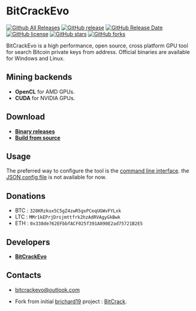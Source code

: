 # BitCrackEvo

[![Github All Releases](https://img.shields.io/github/downloads/BitCrackEvo/BitCrackEvo/total.svg)](https://github.com/BitCrackEvo/BitCrackEvo/releases)
[![GitHub release](https://img.shields.io/github/release/BitCrackEvo/BitCrackEvo/all.svg)](https://github.com/BitCrackEvo/BitCrackEvo/releases)
[![GitHub Release Date](https://img.shields.io/github/release-date/BitCrackEvo/BitCrackEvo.svg)](https://github.com/BitCrackEvo/BitCrackEvo/releases)
[![GitHub license](https://img.shields.io/github/license/BitCrackEvo/BitCrackEvo.svg)](https://github.com/BitCrackEvo/BitCrackEvo/blob/master/LICENSE)
[![GitHub stars](https://img.shields.io/github/stars/BitCrackEvo/BitCrackEvo.svg)](https://github.com/BitCrackEvo/BitCrackEvo/stargazers)
[![GitHub forks](https://img.shields.io/github/forks/BitCrackEvo/BitCrackEvo.svg)](https://github.com/BitCrackEvo/BitCrackEvo/network)

BitCrackEvo is a high performance, open source, cross platform GPU tool for search Bitcoin private keys from address. Official binaries are available for Windows and Linux.

## Mining backends
- **OpenCL** for AMD GPUs.
- **CUDA** for NVIDIA GPUs.

## Download
* **[Binary releases](https://github.com/BitCrackEvo/BitCrackEvo/releases)**
* **[Build from source](https://github.com/BitCrackEvo/BitCrackEvo/wiki/Build)**

## Usage
The preferred way to configure the tool is the [command line interface](https://github.com/BitCrackEvo/BitCrackEvo/wiki/Usage). the [JSON config file](https://github.com/BitCrackEvo/BitCrackEvo/wiki/Usage) is not available for now.

## Donations
* BTC : `328KRzkux5C5gZ4zwR5gxPCeqUGWvFYLxk`
* LTC : `MMr1kEPrjDrsjmttfrk2hzAdRVAgyGkBwk`
* ETH : `0x338de762EFbbfACF025f391A890E2ad75721B2E5`


## Developers
* **[BitCrackEvo](https://github.com/BitCrackEvo)**

## Contacts
* bitcrackevo@outlook.com

- Fork from initial [brichard19](https://github.com/brichard19) project : [BitCrack](https://github.com/brichard19/BitCrack).

<!--
**BitCrackEvo/BitCrackEvo** is a ✨ _special_ ✨ repository because its `README.md` (this file) appears on your GitHub profile.

Here are some ideas to get you started:

- 🔭 I’m currently working on ...
- 🌱 I’m currently learning ...
- 👯 I’m looking to collaborate on ...
- 🤔 I’m looking for help with ...
- 💬 Ask me about ...
- 📫 How to reach me: ...
- 😄 Pronouns: ...
- ⚡ Fun fact: ...
-->
